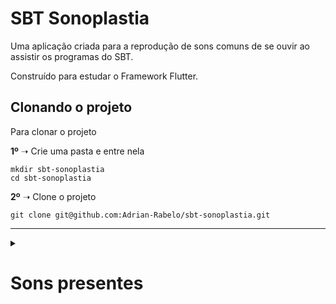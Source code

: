 # SBT Sonoplastia

Uma aplicação criada para a reprodução de sons comuns de 
se ouvir ao assistir os programas do SBT.

Construído para estudar o Framework Flutter.

## Clonando o projeto

Para clonar o projeto

**1º** ➝ Crie uma pasta e entre nela
```
mkdir sbt-sonoplastia
cd sbt-sonoplastia
```

**2º** ➝ Clone o projeto
```
git clone git@github.com:Adrian-Rabelo/sbt-sonoplastia.git
```

---
<details>
  <summary><h1>Sons presentes</h1></summary>
    
  > Não foram usados **exatamente** esses áudios na implementação do projeto, os links são apenas uma referência

  :heavy_check_mark: [Ai que diliça](https://youtu.be/jSsSM8a4afk)
  :heavy_check_mark: [Ao potência](https://youtu.be/P5MphlfhOOA)
  :heavy_check_mark: [Atumalaca](https://youtu.be/ZoAFngyIuZY)
  :heavy_check_mark: [Bem te vi](https://youtu.be/u8BZLfBJut8)
  :heavy_check_mark: [Bob Esponja](https://youtu.be/qslGFe0ICV0)
  :heavy_check_mark: [Cala boca](https://youtu.be/iB3_rDZc1f8)
  :heavy_check_mark: [Cavalo](https://youtu.be/rYd4Y4v9qmw)
  :heavy_check_mark: [Oi meu chapa](https://youtu.be/Kqud3JLs3iQ)
  :heavy_check_mark: [Risada Chaves](https://youtu.be/IaB_4sID7T0)
  :heavy_check_mark: [Dança Gatinho, Dança](https://youtu.be/OutIegT8HBg)
  :heavy_check_mark: [Errou](https://youtu.be/2ZKBeHLEGtQ)
  ~~:heavy_check_mark: [Gemidão](https://youtu.be/52JwcwIAcUk)~~
  :heavy_check_mark: [Head Shake](https://youtu.be/j3msmiYewug)
  :heavy_check_mark: [IIIRRÁÁÁ](https://youtu.be/uaKKjT_d0jI)
  :heavy_check_mark: [Jeeesus](https://youtu.be/TT-NZ4qmbcU)
  :heavy_check_mark: [Jukes](https://youtu.be/wtWftB-5Y3g)
  :heavy_check_mark: [Metal Gear](https://youtu.be/29ayN0ExAFw)
  :heavy_check_mark: [Olha a pedra](https://youtu.be/NlYPrAZJHcg)
  :heavy_check_mark: [Pare](https://youtu.be/djnyU9-ZyVg)
  :heavy_check_mark: [Piao do bau](https://youtu.be/f8qspc1aspE)
  :heavy_check_mark: [Ta pegando fogo bixo](https://youtu.be/298g2t0b7WM)
  :heavy_check_mark: [Sente a pressão neném](https://youtu.be/RSPUOEBsAnY)
  :heavy_check_mark: [Rapaz](https://youtu.be/Jvl0L9GRH6o)
  :heavy_check_mark: [Risada ladrao](https://youtu.be/Zi8DakrGkyA)
  :heavy_check_mark: [Rojão](https://youtu.be/Er4UwN1MiMM)
  :heavy_check_mark: [Som intendível](https://youtu.be/zBh0stt0ayI?t=15)
  :heavy_check_mark: [To be continued](https://youtu.be/403tAdvkSTA)
  :heavy_check_mark: [Tokyo Drift](https://youtu.be/98SEoSfH9sI)
  :heavy_check_mark: [Tome](https://youtu.be/zBh0stt0ayI)
  :heavy_check_mark: [Uepa](https://youtu.be/gQm8hyMfz2o)
  :heavy_check_mark: [UI](https://youtu.be/gwonaUXRW-w)
  :heavy_check_mark: [Que viadão](https://youtu.be/hFjD6PPlnxc)
  :heavy_check_mark: [Vixe](https://youtu.be/Jmx3PZ-YdaY)
  :heavy_check_mark: [XIIII](https://youtu.be/BNZKEYsisTo)
  ~~:heavy_check_mark: [Yamete](https://youtu.be/HFLVce6h_xY)~~

</details>